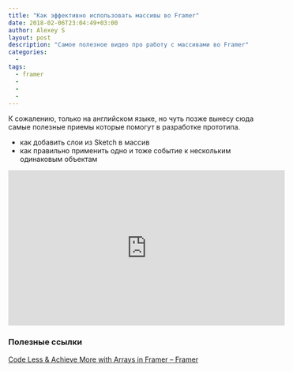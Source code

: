 ```yaml
---
title: "Как эффективно использовать массивы во Framer"
date: 2018-02-06T23:04:49+03:00
author: Alexey S
layout: post
description: "Самое полезное видео про работу с массивами во Framer"
categories:
  - 
tags:
  - framer
  - 
  - 
  - 
---
```

К сожалению, только на английском языке, но чуть позже вынесу сюда самые полезные приемы которые помогут в разработке прототипа.

<!--more-->

- как добавить слои из Sketch в массив
- как правильно применить одно и тоже событие к нескольким одинаковым объектам 


<div class="embed-responsive embed-responsive-16by9">
	<iframe width="560" height="315" src="https://www.youtube.com/embed/kJYI4oYrHik?rel=0" frameborder="0" allow="autoplay; encrypted-media" allowfullscreen></iframe>
</div>

### Полезные ссылки

[Code Less & Achieve More with Arrays in Framer – Framer](https://blog.framer.com/code-less-achieve-more-with-arrays-in-framer-c43594d13d59)